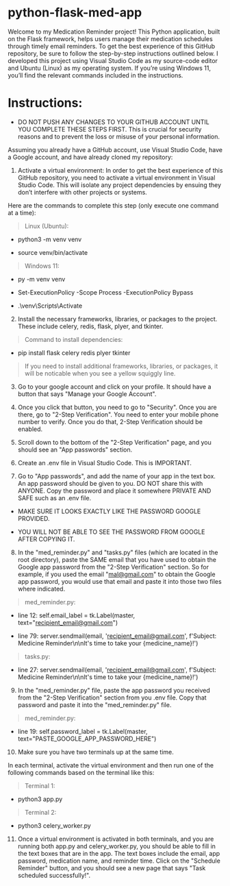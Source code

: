 # python-flask-med-app

Welcome to my Medication Reminder project! This Python application, built on the Flask framework, helps users manage their medication schedules through timely email reminders. To get the best experience of this GitHub repository, be sure to follow the step-by-step instructions outlined below. I developed this project using Visual Studio Code as my source-code editor and Ubuntu (Linux) as my operating system. If you’re using Windows 11, you’ll find the relevant commands included in the instructions.

# Instructions:
- DO NOT PUSH ANY CHANGES TO YOUR GITHUB ACCOUNT UNTIL YOU COMPLETE THESE STEPS FIRST. This is crucial for security reasons and to prevent the loss or misuse of your personal information.

Assuming you already have a GitHub account, use Visual Studio Code, have a Google account, and have already cloned my repository:
1. Activate a virtual environment: In order to get the best experience of this GitHub repository, you need to activate a virtual environment in Visual Studio Code. This will isolate any project dependencies by ensuing they don’t interfere with other projects or systems.

Here are the commands to complete this step (only execute one command at a time):

> Linux (Ubuntu):

- python3 -m venv venv

- source venv/bin/activate

> Windows 11:

- py -m venv venv

- Set-ExecutionPolicy -Scope Process -ExecutionPolicy Bypass

- .\venv\Scripts\Activate

2. Install the necessary frameworks, libraries, or packages to the project. These include celery, redis, flask, plyer, and tkinter. 

> Command to install dependencies:
- pip install flask celery redis plyer tkinter

> If you need to install additional frameworks, libraries, or packages, it will be noticable when you see a yellow squiggly line.

3. Go to your google account and click on your profile. It should have a button that says "Manage your Google Account".

4. Once you click that button, you need to go to "Security". Once you are there, go to "2-Step Verification". You need to enter your mobile phone number to verify. Once you do that, 2-Step Verification should be enabled.

5. Scroll down to the bottom of the "2-Step Verification" page, and you should see an "App passwords" section.

6. Create an .env file in Visual Studio Code. This is IMPORTANT.

7. Go to "App passwords", and add the name of your app in the text box. An app password should be given to you. DO NOT share this with ANYONE. Copy the password and place it somewhere PRIVATE AND SAFE such as an .env file.
- MAKE SURE IT LOOKS EXACTLY LIKE THE PASSWORD GOOGLE PROVIDED. 

- YOU WILL NOT BE ABLE TO SEE THE PASSWORD FROM GOOGLE AFTER COPYING IT.

8. In the "med_reminder.py" and "tasks.py" files (which are located in the root directory), paste the SAME email that you have used to obtain the Google app password from the "2-Step Verification" section. So for example, if you used the email "mal@gmail.com" to obtain the Google app password, you would use that email and paste it into those two files where indicated.

> med_reminder.py:

- line 12: self.email_label = tk.Label(master, text="recipient_email@gmail.com")

- line 79: server.sendmail(email, 'recipient_email@gmail.com', f'Subject: Medicine Reminder\n\nIt\'s time to take your {medicine_name}!')

> tasks.py:

- line 27: server.sendmail(email, 'recipient_email@gmail.com', f'Subject: Medicine Reminder\n\nIt\'s time to take your {medicine_name}!')

9. In the "med_reminder.py" file, paste the app password you received from the "2-Step Verification" section from you .env file. Copy that password and paste it into the "med_reminder.py" file.

> med_reminder.py:
- line 19: self.password_label = tk.Label(master, text="PASTE_GOOGLE_APP_PASSWORD_HERE")

10. Make sure you have two terminals up at the same time.

In each terminal, activate the virtual environment and then run one of the following commands based on the terminal like this:

> Terminal 1:
- python3 app.py

> Terminal 2:
- python3 celery_worker.py

11. Once a virtual environment is activated in both terminals, and you are running both app.py and celery_worker.py, you should be able to fill in the text boxes that are in the app. The text boxes include the email, app password, medication name, and reminder time. Click on the "Schedule Reminder" button, and you should see a new page that says "Task scheduled successfully!".